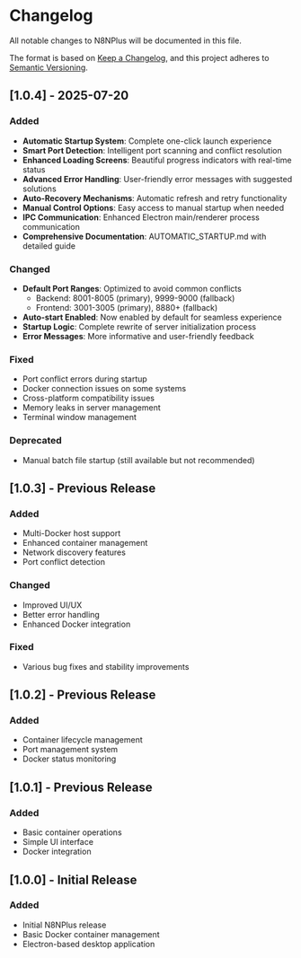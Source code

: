 # Changelog

All notable changes to N8NPlus will be documented in this file.

The format is based on [Keep a Changelog](https://keepachangelog.com/en/1.0.0/),
and this project adheres to [Semantic Versioning](https://semver.org/spec/v2.0.0.html).

## [1.0.4] - 2025-07-20

### Added
- **Automatic Startup System**: Complete one-click launch experience
- **Smart Port Detection**: Intelligent port scanning and conflict resolution
- **Enhanced Loading Screens**: Beautiful progress indicators with real-time status
- **Advanced Error Handling**: User-friendly error messages with suggested solutions
- **Auto-Recovery Mechanisms**: Automatic refresh and retry functionality
- **Manual Control Options**: Easy access to manual startup when needed
- **IPC Communication**: Enhanced Electron main/renderer process communication
- **Comprehensive Documentation**: AUTOMATIC_STARTUP.md with detailed guide

### Changed
- **Default Port Ranges**: Optimized to avoid common conflicts
  - Backend: 8001-8005 (primary), 9999-9000 (fallback)
  - Frontend: 3001-3005 (primary), 8880+ (fallback)
- **Auto-start Enabled**: Now enabled by default for seamless experience
- **Startup Logic**: Complete rewrite of server initialization process
- **Error Messages**: More informative and user-friendly feedback

### Fixed
- Port conflict errors during startup
- Docker connection issues on some systems
- Cross-platform compatibility issues
- Memory leaks in server management
- Terminal window management

### Deprecated
- Manual batch file startup (still available but not recommended)

## [1.0.3] - Previous Release

### Added
- Multi-Docker host support
- Enhanced container management
- Network discovery features
- Port conflict detection

### Changed
- Improved UI/UX
- Better error handling
- Enhanced Docker integration

### Fixed
- Various bug fixes and stability improvements

## [1.0.2] - Previous Release

### Added
- Container lifecycle management
- Port management system
- Docker status monitoring

## [1.0.1] - Previous Release

### Added
- Basic container operations
- Simple UI interface
- Docker integration

## [1.0.0] - Initial Release

### Added
- Initial N8NPlus release
- Basic Docker container management
- Electron-based desktop application
